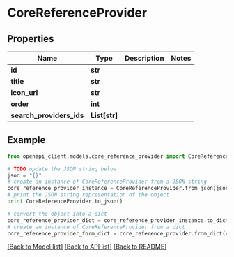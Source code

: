 # CoreReferenceProvider


## Properties
Name | Type | Description | Notes
------------ | ------------- | ------------- | -------------
**id** | **str** |  | 
**title** | **str** |  | 
**icon_url** | **str** |  | 
**order** | **int** |  | 
**search_providers_ids** | **List[str]** |  | 

## Example

```python
from openapi_client.models.core_reference_provider import CoreReferenceProvider

# TODO update the JSON string below
json = "{}"
# create an instance of CoreReferenceProvider from a JSON string
core_reference_provider_instance = CoreReferenceProvider.from_json(json)
# print the JSON string representation of the object
print CoreReferenceProvider.to_json()

# convert the object into a dict
core_reference_provider_dict = core_reference_provider_instance.to_dict()
# create an instance of CoreReferenceProvider from a dict
core_reference_provider_form_dict = core_reference_provider.from_dict(core_reference_provider_dict)
```
[[Back to Model list]](../README.md#documentation-for-models) [[Back to API list]](../README.md#documentation-for-api-endpoints) [[Back to README]](../README.md)


